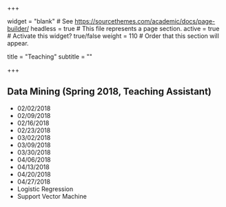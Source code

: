 +++

widget = "blank"  # See https://sourcethemes.com/academic/docs/page-builder/
headless = true  # This file represents a page section.
active = true  # Activate this widget? true/false
weight = 110  # Order that this section will appear.

title = "Teaching"
subtitle = ""


+++


## **Data Mining (Spring 2018, Teaching Assistant)**

- 02/02/2018
- 02/09/2018
- 02/16/2018
- 02/23/2018
- 03/02/2018
- 03/09/2018
- 03/30/2018
- 04/06/2018
- 04/13/2018
- 04/20/2018
- 04/27/2018
- Logistic Regression
- Support Vector Machine
